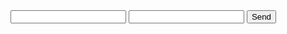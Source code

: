 <form action="https://formspree.io/CynthiaWang7979@hotmail.com">
    <input type="text" name="name">
    <input type="email" name="_replyto">
    <input type="submit" value="Send">
</form>
